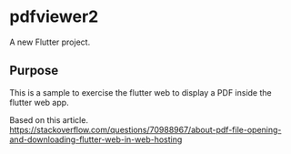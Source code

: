 # pdfviewer2

A new Flutter project.

## Purpose

This is a sample to exercise the flutter web to display a PDF inside the flutter web app.


Based on this article.
https://stackoverflow.com/questions/70988967/about-pdf-file-opening-and-downloading-flutter-web-in-web-hosting
